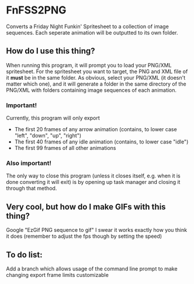 # FnFSS2PNG
Converts a Friday Night Funkin' Spritesheet to a collection of image sequences. Each seperate animation will be outputted to its own folder.

## How do I use this thing?
When running this program, it will prompt you to load your PNG/XML spritesheet. For the spritesheet you want to target, the PNG and XML file of it **must** be in the same folder.
As obvious, select your PNG/XML (it doesn't matter which one), and it will generate a folder in the same directory of the PNG/XML with folders containing image sequences of each animation.

### Important!
Currently, this program will only export
- The first 20 frames of any arrow animation (contains, to lower case "left", "down", "up", "right")
- The first 40 frames of any idle animation (contains, to lower case "idle")
- The first 99 frames of all other animations

### Also important!
The only way to close this program (unless it closes itself, e.g. when it is done converting it will exit) is by opening up task manager and closing it through that method.

## Very cool, but how do I make GIFs with this thing?
Google "EzGif PNG sequence to gif" I swear it works exactly how you think it does (remember to adjust the fps though by setting the speed)

## To do list:
Add a branch which allows usage of the command line prompt to make changing export frame limits customizable
